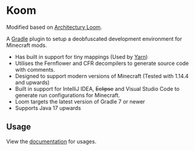 # Koom

Modified based on [Architectury Loom]("https://github.com/architectury/architectury-loom").

A [Gradle](https://gradle.org/) plugin to setup a deobfuscated development environment for Minecraft mods.

* Has built in support for tiny mappings (Used by [Yarn](https://github.com/FabricMC/yarn))
* Utilises the Fernflower and CFR decompilers to generate source code with comments.
* Designed to support modern versions of Minecraft (Tested with 1.14.4 and upwards)
* Built in support for IntelliJ IDEA, ~~Eclipse~~ and Visual Studio Code to generate run configurations for Minecraft.
* Loom targets the latest version of Gradle 7 or newer 
* Supports Java 17 upwards

## Usage

View the [documentation](https://docs.architectury.dev/loom/introduction) for usages.
